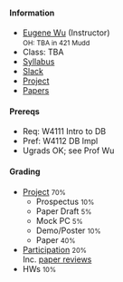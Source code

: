 #### Information 

* [Eugene Wu](http://www.eugenewu.net) (Instructor)     
  <small>OH: TBA in 421 Mudd</small>   
* Class: TBA
* [Syllabus](./syllabus)
* [Slack](#)
* [Project](./projects)
* [Papers](./reviews)


#### Prereqs

* Req: W4111 Intro to DB
* Pref: W4112 DB Impl
* Ugrads OK; see Prof Wu

#### Grading 

* [Project](./projects) <small>70%</small>
  * Prospectus <small>10%</small>
  * Paper Draft <small>5%</small>
  * Mock PC <small>5%</small>
  * Demo/Poster <small>10%</small>
  * Paper <small>40%</small>
* [Participation](./syllabus#participation)  <small>20%</small>    
  Inc. [paper reviews](./syllabus#reading)
* HWs <small>10%</small>





